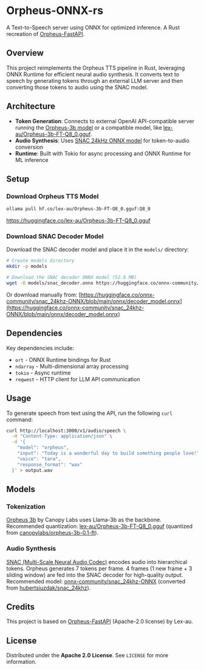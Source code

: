 # Orpheus-ONNX-rs

A Text-to-Speech server using ONNX for optimized inference. A Rust recreation of [Orpheus-FastAPI](https://github.com/Lex-au/Orpheus-FastAPI).

## Overview

This project reimplements the Orpheus TTS pipeline in Rust, leveraging ONNX Runtime for efficient neural audio synthesis. It converts text to speech by generating tokens through an external LLM server and then converting those tokens to audio using the SNAC model.

## Architecture

- **Token Generation**: Connects to external OpenAI API-compatible server running the [Orpheus-3b model](https://huggingface.co/canopylabs/orpheus-3b-0.1-ft) or a compatible model, like [lex-au/Orpheus-3b-FT-Q8_0.gguf](https://huggingface.co/lex-au/Orpheus-3b-FT-Q8_0.gguf).
- **Audio Synthesis**: Uses [SNAC 24kHz ONNX model](https://huggingface.co/onnx-community/snac_24khz-ONNX) for token-to-audio conversion
- **Runtime**: Built with Tokio for async processing and ONNX Runtime for ML inference

## Setup

### Download Orpheus TTS Model

```bash
ollama pull hf.co/lex-au/Orpheus-3b-FT-Q8_0.gguf:Q8_0
```

https://huggingface.co/lex-au/Orpheus-3b-FT-Q8_0.gguf

### Download SNAC Decoder Model

Download the SNAC decoder model and place it in the `models/` directory:

```bash
# Create models directory
mkdir -p models

# Download the SNAC decoder ONNX model (52.6 MB)
wget -O models/snac_decoder.onnx https://huggingface.co/onnx-community/snac_24khz-ONNX/resolve/main/onnx/decoder_model.onnx
```

Or download manually from: [https://huggingface.co/onnx-community/snac_24khz-ONNX/blob/main/onnx/decoder_model.onnx](https://huggingface.co/onnx-community/snac_24khz-ONNX/blob/main/onnx/decoder_model.onnx)

## Dependencies

Key dependencies include:
- `ort` - ONNX Runtime bindings for Rust
- `ndarray` - Multi-dimensional array processing
- `tokio` - Async runtime
- `reqwest` - HTTP client for LLM API communication

## Usage

To generate speech from text using the API, run the following `curl` command:

```bash
curl http://localhost:3000/v1/audio/speech \
  -H "Content-Type: application/json" \
  -d '{
    "model": "orpheus",
    "input": "Today is a wonderful day to build something people love!",
    "voice": "tara",
    "response_format": "wav"
  }' > output.wav
```

## Models

### Tokenization

[Orpheus 3b](https://canopylabs.ai/model-releases) by Canopy Labs uses Llama-3b as the backbone. Recommended quantization: [lex-au/Orpheus-3b-FT-Q8_0.gguf](https://huggingface.co/lex-au/Orpheus-3b-FT-Q8_0.gguf) (quantized from [canopylabs/orpheus-3b-0.1-ft](https://huggingface.co/canopylabs/orpheus-3b-0.1-ft)).

### Audio Synthesis 

[SNAC (Multi-Scale Neural Audio Codec)](https://github.com/hubertsiuzdak/snac) encodes audio into hierarchical tokens. Orpheus generates 7 tokens per frame. 4 frames (1 new frame + 3 sliding window) are fed into the SNAC decoder for high-quality output. Recommended model: [onnx-community/snac_24khz-ONNX](https://huggingface.co/onnx-community/snac_24khz-ONNX) (converted from [hubertsiuzdak/snac_24khz](https://huggingface.co/hubertsiuzdak/snac_24khz)).

## Credits

This project is based on [Orpheus-FastAPI](https://github.com/Lex-au/Orpheus-FastAPI) (Apache-2.0 license) by Lex-au.

## License

Distributed under the **Apache 2.0 License**. See ``LICENSE`` for more information.
